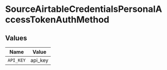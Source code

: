 # SourceAirtableCredentialsPersonalAccessTokenAuthMethod


## Values

| Name      | Value     |
| --------- | --------- |
| `API_KEY` | api_key   |